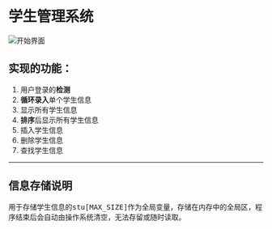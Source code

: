 <h1><b>学生管理系统</b></h1>

![开始界面](https://photobeds-1318438545.cos.ap-nanjing.myqcloud.com/img/MyFistImage.png)

<h2><b>实现的功能：</b></h2>

1. 用户登录的**检测**
2. **循环录入**单个学生信息
3. 显示所有学生信息
4. **排序**后显示所有学生信息
5. 插入学生信息
6. 删除学生信息
7. 查找学生信息

***

<h2><b>信息存储说明</b></h2>

用于存储学生信息的<kbd>stu[MAX_SIZE]</kbd>作为全局变量，存储在内存中的全局区，程序结束后会自动由操作系统清空，无法存留或随时读取。

